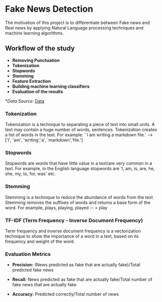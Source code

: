 # Fake News Detection

The motivation of this project is to differentiate between Fake news and Real news by applying Natural Language processing techniques and machine learning algorithms.

## Workflow of the study
- **Removing Punctuation** 
- **Tokenization**
- **Stopwords**
- **Stemming**
- **Feature Extraction**
- **Building machine learning classifiers**
- **Evaluation of the results**

**Data Source:* [Data](https://drive.google.com/file/d/1er9NJTLUA3qnRuyhfzuN0XUsoIC4a-_q/view)

### **Tokenization**

Tokenization is a technique to separating a piece of text into small units. A text may contain a huge number of words, sentences. Tokenization creates a list of words in the text. For example:  ' I am writing a markdown file.' --> ['I', 'am', 'writing','a', 'markdown','file.']

### **Stopwords**

Stopwords are words that have little value in a text/are very common in a text. For example, in the English language stopwords are 'I, am, is, are, he, she, my, to, for, was' etc.

### **Stemming**
Stemming is a technique to reduce the abundance of words from the text. Stemming removes the suffixes of words and returns a base form of the word. 
For example, plays, playing, played -- > play

### **TF-IDF (Term Frequency - Inverse Document Frequency)**

Term frequency and inverse document frequency is a vectorization technique to show the importance of a word in a text, based on its frequency and weight of the word.

### Evaluation Metrics

- **Precision:** (News predicted as fake that are actually fake)/Total predicted fake news

- **Recall:** News predicted as fake that are actually fake/Total number of fake news that are actually fake

- **Accuracy:** Predicted correctly/Total number of news

